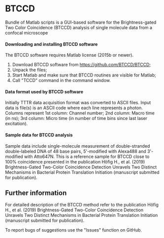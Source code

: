 # BTCCD

Bundle of Matlab scripts is a GUI-based software for the Brightness-gated Two Color Coincidence (BTCCD) analysis of single molecule data from a confocal microscope

#### Downloading and installing BTCCD software
The BTCCD software requires Matlab license (2015b or newer).
1. Download BTCCD software from https://github.com/BTCCD/BTCCD;
2. Unpack the files;
3. Start Matlab and make sure that BTCCD routines are visible for Matlab;
4. Call "TCCD" command in the command window.

#### Data format used by BTCCD software
Initially TTTR data acquisition format was converted to ASCII files. Input data is file(s) is an ASCII code where each line represents a photon. 
Columns represent
1st column: Channel number;
2nd column: Macro time (in ns);
3rd column: Micro time (in number of time bins since last laser excitation).

 #### Sample data for BTCCD analysis
 Sample data include single-molecule measurement of double-stranded double-labeled DNA of 48 base pairs, 5'-modified with Alexa488 and 3'-modified with Atto647N. This is a reference sample for BTCCD close to 100% coincidence presented in the publication Höfig H., et al. (2019) Brightness-Gated Two-Color Coincidence Detection Unravels Two Distinct Mechanisms in Bacterial Protein Translation Initiation (manuscript submitted for publication).

## Further information
For detailed description of the BTCCD method refer to the publication Höfig H., et al. (2019) Brightness-Gated Two-Color Coincidence Detection Unravels Two Distinct Mechanisms in Bacterial Protein Translation Initiation (manuscript submitted for publication).

To report bugs of suggestions use the "Issues" function on GitHub.
